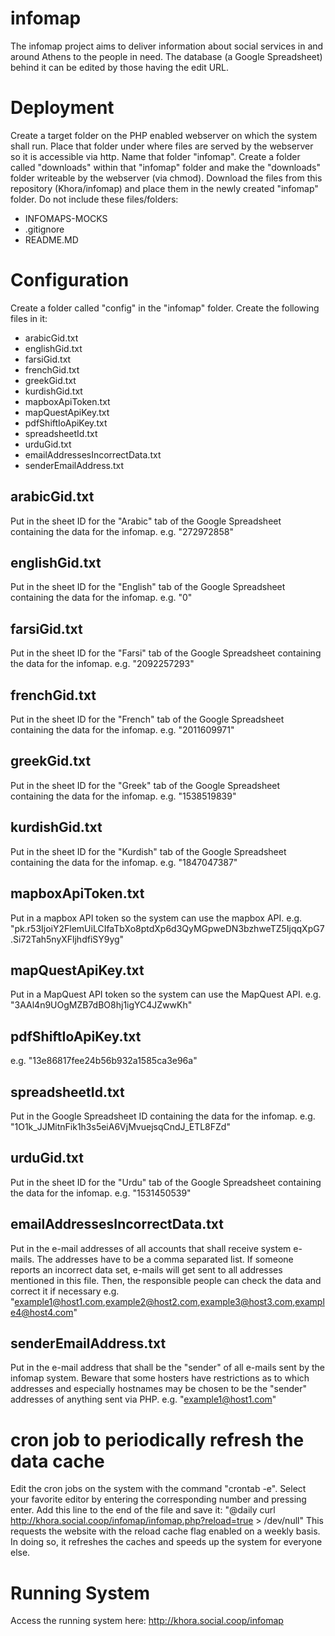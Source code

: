 # infomap
The infomap project aims to deliver information about social services in and around Athens to the people in need.
The database (a Google Spreadsheet) behind it can be edited by those having the edit URL.

# Deployment
Create a target folder on the PHP enabled webserver on which the system shall run.
Place that folder under where files are served by the webserver so it is accessible via http.
Name that folder "infomap".
Create a folder called "downloads" within that "infomap" folder and make the "downloads" folder writeable by the webserver (via chmod).
Download the files from this repository (Khora/infomap) and place them in the newly created "infomap" folder.
Do not include these files/folders:
 - INFOMAPS-MOCKS
 - .gitignore
 - README.MD
 
# Configuration
Create a folder called "config" in the "infomap" folder.
Create the following files in it:
 - arabicGid.txt
 - englishGid.txt
 - farsiGid.txt
 - frenchGid.txt
 - greekGid.txt
 - kurdishGid.txt
 - mapboxApiToken.txt
 - mapQuestApiKey.txt
 - pdfShiftIoApiKey.txt
 - spreadsheetId.txt
 - urduGid.txt
 - emailAddressesIncorrectData.txt
 - senderEmailAddress.txt
## arabicGid.txt
Put in the sheet ID for the "Arabic" tab of the Google Spreadsheet containing the data for the infomap.
e.g. "272972858"
## englishGid.txt
Put in the sheet ID for the "English" tab of the Google Spreadsheet containing the data for the infomap.
e.g. "0"
## farsiGid.txt
Put in the sheet ID for the "Farsi" tab of the Google Spreadsheet containing the data for the infomap.
e.g. "2092257293"
## frenchGid.txt
Put in the sheet ID for the "French" tab of the Google Spreadsheet containing the data for the infomap.
e.g. "2011609971"
## greekGid.txt
Put in the sheet ID for the "Greek" tab of the Google Spreadsheet containing the data for the infomap.
e.g. "1538519839"
## kurdishGid.txt
Put in the sheet ID for the "Kurdish" tab of the Google Spreadsheet containing the data for the infomap.
e.g. "1847047387"
## mapboxApiToken.txt
Put in a mapbox API token so the system can use the mapbox API.
e.g. "pk.r53IjoiY2FlemUiLCIfaTbXo8ptdXp6d3QyMGpweDN3bzhweTZ5IjqqXpG7.Si72Tah5nyXFljhdfiSY9yg"
## mapQuestApiKey.txt
Put in a MapQuest API token so the system can use the MapQuest API.
e.g. "3AAl4n9UOgMZB7dBO8hj1igYC4JZwwKh"
## pdfShiftIoApiKey.txt
e.g. "13e86817fee24b56b932a1585ca3e96a"
## spreadsheetId.txt
Put in the Google Spreadsheet ID containing the data for the infomap.
e.g. "1O1k_JJMitnFik1h3s5eiA6VjMvuejsqCndJ_ETL8FZd"
## urduGid.txt
Put in the sheet ID for the "Urdu" tab of the Google Spreadsheet containing the data for the infomap.
e.g. "1531450539"
## emailAddressesIncorrectData.txt
Put in the e-mail addresses of all accounts that shall receive system e-mails. The addresses have to be a comma separated list.
If someone reports an incorrect data set, e-mails will get sent to all addresses mentioned in this file. Then, the responsible people can check the data and correct it if necessary
e.g. "example1@host1.com,example2@host2.com,example3@host3.com,example4@host4.com"
## senderEmailAddress.txt
Put in the e-mail address that shall be the "sender" of all e-mails sent by the infomap system.
Beware that some hosters have restrictions as to which addresses and especially hostnames may be chosen to be the "sender" addresses of anything sent via PHP.
e.g. "example1@host1.com"

# cron job to periodically refresh the data cache
Edit the cron jobs on the system with the command "crontab -e".
Select your favorite editor by entering the corresponding number and pressing enter.
Add this line to the end of the file and save it: "@daily curl http://khora.social.coop/infomap/infomap.php?reload=true > /dev/null"
This requests the website with the reload cache flag enabled on a weekly basis.
In doing so, it refreshes the caches and speeds up the system for everyone else.

# Running System
Access the running system here: http://khora.social.coop/infomap
